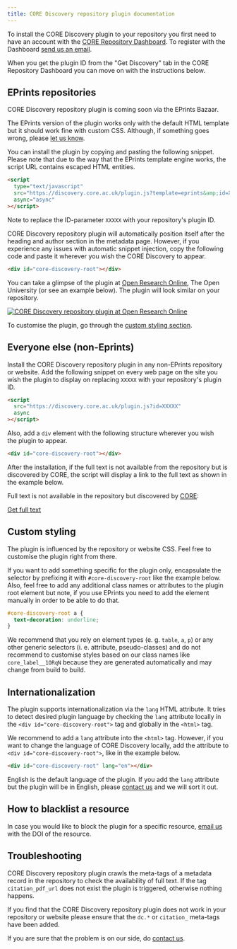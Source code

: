 ```yaml
---
title: CORE Discovery repository plugin documentation
---
```


To install the CORE Discovery plugin to your repository you first need to have 
an account with the [CORE Repository Dashboard](~services/repository-dashboard/). 
To register with the Dashboard [send us an email](~contact). 

When you get the plugin ID from the "Get Discovery" tab in the 
CORE Repository Dashboard you can move on with the instructions below.

<section class="section" id="eprints">
<h2>EPrints repositories</h2>

<p class="alert alert-info">
  CORE&nbsp;Discovery repository plugin is coming soon via the EPrints Bazaar.
</p>

<p class="alert alert-warning">
  The EPrints version of the&nbsp;plugin works only with the default
  HTML template but it should work fine with custom CSS.
  Although, if something goes wrong, please 
  <a href="mailto:thet&#101;&#97;m&#64;c&#111;re&#46;&#97;c&#46;&#117;k">
    let us know</a>.
</p>

You can install the&nbsp;plugin by copying and pasting the following snippet.
Please note that due to the way that the EPrints template engine works,
the script URL contains escaped HTML entities.

```html
<script
  type="text/javascript"
  src="https://discovery.core.ac.uk/plugin.js?template=eprints&amp;id=XXXXX" 
  async="async"
></script>
```

Note to replace the ID-parameter `XXXXX` with your repository's plugin ID.

CORE&nbsp;Discovery repository plugin will automatically position itself after
the heading and author section in the metadata page. However,  if you experience
any issues with automatic snippet injection, copy the following code and paste
it wherever you wish the CORE&nbsp;Discovery to appear.

```html
<div id="core-discovery-root"></div>
```

You can take a glimpse of the&nbsp;plugin at  [Open Research
Online](http://oro.open.ac.uk/56725/), The Open University (or see an example
below). The&nbsp;plugin will look similar on your repository.

<div class="card card-body mb-3">
  <a href="http://oro.open.ac.uk/54889/" title="Open example in ORO">
    <img
      class="img-fluid"
      src="/images/discovery/oro-repository-plugin.png"
      alt="CORE Discovery repository plugin at Open Research Online"
      style="max-height: 74px"
    >
  </a>
</div>

To customise the&nbsp;plugin, go through the [custom styling section](#styling).
</section>


<section class="section" id="others">
<h2>Everyone else (non-Eprints)</h2>

Install the CORE&nbsp;Discovery repository plugin in any non-EPrints repository
or website. Add the following snippet on every web page on the site you wish
the&nbsp;plugin  to display on replacing `XXXXX` with your repository's plugin
ID.

```html
<script 
  src="https://discovery.core.ac.uk/plugin.js?id=XXXXX" 
  async
></script>
```

Also, add a `div` element with the following structure wherever you wish
the&nbsp;plugin to appear.

```html
<div id="core-discovery-root"></div>
```

After the installation, if the full text is not available from the repository
but  is discovered by CORE, the script will display a link to the full text as
shown in  the example below.

<div class="card card-body">
  <p>
    Full text is not available in the repository but discovered by 
    <a href="https://core.ac.uk" target="_blank">CORE</a>:
  </p>
  <a href="#">Get full text</a>
</div>
</section>

<section class="section" id="styling">
<h2>Custom styling</h2>

The&nbsp;plugin is influenced by the repository or website CSS. Feel free to 
customise the&nbsp;plugin right from there.

If you want to add something specific for the&nbsp;plugin only, encapsulate the
selector by prefixing it with `#core-discovery-root` like the example below.
Also, feel free to add any additional class names or attributes to the plugin
root element but note, if you use EPrints you need to add the element 
manually in order to be able to do that. 

```css
#core-discovery-root a {
  text-decoration: underline;
}
```

We recommend that you rely on element types (e.&nbsp;g.&nbsp;`table`, `a`, `p`) 
or any other generic selectors (i.&nbsp;e.&nbsp;attribute, pseudo-classes)  and
do not recommend to customise styles based on our class names like 
`core_label__1ORqN` because they are generated automatically  and may change
from build to build.
</section>

<section class="section" id="i18n">
<h2>Internationalization</h2>

The plugin supports internationalization via the `lang` HTML attribute. 
It tries to detect desired plugin language by checking the `lang` attribute
locally in the `<div id="core-discovery-root">` tag
and globally in the `<html>` tag.

We recommend to add a `lang` attribute into the `<html>` tag.
However, if you want to change the language of CORE&nbsp;Discovery locally,
add the attribute to `<div id="core-discovery-root">`, like in the example
below.

```html
<div id="core-discovery-root" lang="en"></div>
```

English is the default language of the plugin. If you add the `lang` attribute
but the plugin will be in English, please
[contact us](mailto:thet&#101;&#97;m&#64;c&#111;re&#46;&#97;c&#46;&#117;k)
and we will sort it out.

</section>

<section class="section" id="blacklisting">
<h2>How to blacklist a resource</h2>

In case you would like to block the&nbsp;plugin for a specific resource, [email
us](mailto:thet&#101;&#97;m&#64;c&#111;re&#46;&#97;c&#46;&#117;k) with the DOI
of the resource.
</section>

<section class="section" id="troubleshooting">
<h2>Troubleshooting</h2>

CORE&nbsp;Discovery repository plugin crawls the meta-tags of a metadata record
in the repository to check the availability of full text. If the tag
`citation_pdf_url`  does not exist the&nbsp;plugin is triggered, otherwise
nothing happens.

If you find that the CORE&nbsp;Discovery repository plugin does not work in your
repository or website please ensure that the `dc.*` or `citation_` meta-tags
have  been added.

If you are sure that the problem is on our side, do [contact 
us](mailto:thet&#101;&#97;m&#64;c&#111;re&#46;&#97;c&#46;&#117;k).
</section>
